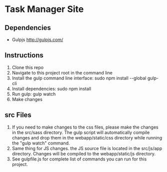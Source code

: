 # Task Manager Site

## Dependencies
* Gulpjs http://gulpjs.com/

## Instructions
1. Clone this repo
2. Navigate to this project root in the command line
3. Install the gulp command line interface: sudo npm install --global gulp-cli
4. Install dependencies: sudo npm install
5. Run gulp: gulp watch
6. Make changes

## src Files
1. If you need to make changes to the css files, please make the changes in the src/sass directory. The gulp script will automatically compile changes and drop them in the webapp/static/css directory while running the "gulp watch" command.
2. Same thing for JS changes. the JS source file is located in the src/js/app directory. Changes will be compiled to the webapp/static/js directory.
3. See gulpfile.js for complete list of commands you can run for this project.
